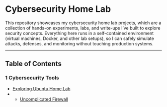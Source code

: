# Cybersecurity Home Lab

This repository showcases my cybersecurity home lab projects, which are a collection of hands-on experiments, labs, and write-ups I’ve built to explore security concepts. Everything here runs in a self-contained environment (virtual machines, Docker, and other lab setups), so I can safely simulate attacks, defenses, and monitoring without touching production systems.

---

## Table of Contents

### 1 Cybersecurity Tools
- [Exploring Ubuntu Home Lab](CyberSecurity%20Tools/Exploring%20Ubuntu%20Home%20Lab.md)
- - [Uncomplicated Firewall](CyberSecurity%20Tools/UFW.md)
